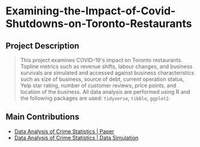 # Examining-the-Impact-of-Covid-Shutdowns-on-Toronto-Restaurants

## Project Description
> This project examines COVID-19's impact on Toronto restaurants. Topline metrics such as revenue shifts, labour changes, and business survivals are simulated and accessed against business characteristics such as size of business, source of debt, current operation status, Yelp star rating, number of customer reviews, price points, and location of the business.
> All data analysis are performed using R and the following packages are used: `tidyverse`, `tibble`, `ggplot2`.

## Main Contributions

<!-- toc -->
* [Data Analysis of Crime Statistics | Paper](https://github.com/kenllee97/Examining-the-Impact-of-Covid-Shutdowns-on-Toronto-Restaurants/blob/main/outputs/paper/Examining-the-Impact-of-Covid-Shutdown-on-Toronto-Restaurants-Paper.pdf)
* [Data Analysis of Crime Statistics | Data Simulation](https://github.com/kenllee97/Examining-the-Impact-of-Covid-Shutdowns-on-Toronto-Restaurants/blob/main/scripts/00_simulate_survey_data.R)

